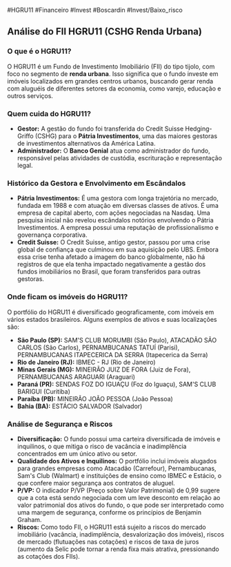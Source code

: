 #HGRU11 #Financeiro #Invest  #Boscardin #Invest/Baixo_risco
## Análise do FII HGRU11 (CSHG Renda Urbana)

### O que é o HGRU11?

O HGRU11 é um Fundo de Investimento Imobiliário (FII) do tipo tijolo, com foco no segmento de **renda urbana**. Isso significa que o fundo investe em imóveis localizados em grandes centros urbanos, buscando gerar renda com aluguéis de diferentes setores da economia, como varejo, educação e outros serviços.

### Quem cuida do HGRU11?

*   **Gestor:** A gestão do fundo foi transferida do Credit Suisse Hedging-Griffo (CSHG) para o **Pátria Investimentos**, uma das maiores gestoras de investimentos alternativos da América Latina.
*   **Administrador:** O **Banco Genial** atua como administrador do fundo, responsável pelas atividades de custódia, escrituração e representação legal.

### Histórico da Gestora e Envolvimento em Escândalos

*   **Pátria Investimentos:** É uma gestora com longa trajetória no mercado, fundada em 1988 e com atuação em diversas classes de ativos. É uma empresa de capital aberto, com ações negociadas na Nasdaq. Uma pesquisa inicial não revelou escândalos notórios envolvendo o Pátria Investimentos. A empresa possui uma reputação de profissionalismo e governança corporativa.
*   **Credit Suisse:** O Credit Suisse, antigo gestor, passou por uma crise global de confiança que culminou em sua aquisição pelo UBS. Embora essa crise tenha afetado a imagem do banco globalmente, não há registros de que ela tenha impactado negativamente a gestão dos fundos imobiliários no Brasil, que foram transferidos para outras gestoras.

### Onde ficam os imóveis do HGRU11?

O portfólio do HGRU11 é diversificado geograficamente, com imóveis em vários estados brasileiros. Alguns exemplos de ativos e suas localizações são:

*   **São Paulo (SP):** SAM'S CLUB MORUMBI (São Paulo), ATACADÃO SÃO CARLOS (São Carlos), PERNAMBUCANAS TATUÍ (Parisi), PERNAMBUCANAS ITAPECERICA DA SERRA (Itapecerica da Serra)
*   **Rio de Janeiro (RJ):** IBMEC - RJ (Rio de Janeiro)
*   **Minas Gerais (MG):** MINEIRÃO JUIZ DE FORA (Juiz de Fora), PERNAMBUCANAS ARAGUARI (Araguari)
*   **Paraná (PR):** SENDAS FOZ DO IGUAÇU (Foz do Iguaçu), SAM'S CLUB BARIGUI (Curitiba)
*   **Paraíba (PB):** MINEIRÃO JOÃO PESSOA (João Pessoa)
*   **Bahia (BA):** ESTÁCIO SALVADOR (Salvador)

### Análise de Segurança e Riscos

*   **Diversificação:** O fundo possui uma carteira diversificada de imóveis e inquilinos, o que mitiga o risco de vacância e inadimplência concentrados em um único ativo ou setor.
*   **Qualidade dos Ativos e Inquilinos:** O portfólio inclui imóveis alugados para grandes empresas como Atacadão (Carrefour), Pernambucanas, Sam's Club (Walmart) e instituições de ensino como IBMEC e Estácio, o que confere maior segurança aos contratos de aluguel.
*   **P/VP:** O indicador P/VP (Preço sobre Valor Patrimonial) de 0,99 sugere que a cota está sendo negociada com um leve desconto em relação ao valor patrimonial dos ativos do fundo, o que pode ser interpretado como uma margem de segurança, conforme os princípios de Benjamin Graham.
*   **Riscos:** Como todo FII, o HGRU11 está sujeito a riscos do mercado imobiliário (vacância, inadimplência, desvalorização dos imóveis), riscos de mercado (flutuações nas cotações) e riscos de taxa de juros (aumento da Selic pode tornar a renda fixa mais atrativa, pressionando as cotações dos FIIs).

